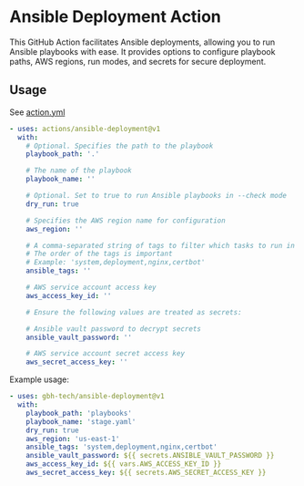 # Ansible Deployment Action

This GitHub Action facilitates Ansible deployments, allowing you to run Ansible playbooks with ease. It provides options to configure playbook paths, AWS regions, run modes, and secrets for secure deployment.

## Usage

See [action.yml](action.yml)

``` yaml
- uses: actions/ansible-deployment@v1
  with:
    # Optional. Specifies the path to the playbook
    playbook_path: '.'

    # The name of the playbook
    playbook_name: ''

    # Optional. Set to true to run Ansible playbooks in --check mode
    dry_run: true

    # Specifies the AWS region name for configuration
    aws_region: ''

    # A comma-separated string of tags to filter which tasks to run in the playbook
    # The order of the tags is important
    # Example: 'system,deployment,nginx,certbot'
    ansible_tags: ''

    # AWS service account access key
    aws_access_key_id: ''

    # Ensure the following values are treated as secrets:

    # Ansible vault password to decrypt secrets
    ansible_vault_password: ''

    # AWS service account secret access key
    aws_secret_access_key: ''
```

Example usage:

```yaml
- uses: gbh-tech/ansible-deployment@v1
  with:
    playbook_path: 'playbooks'
    playbook_name: 'stage.yaml'
    dry_run: true
    aws_region: 'us-east-1'
    ansible_tags: 'system,deployment,nginx,certbot'
    ansible_vault_password: ${{ secrets.ANSIBLE_VAULT_PASSWORD }}
    aws_access_key_id: ${{ vars.AWS_ACCESS_KEY_ID }}
    aws_secret_access_key: ${{ secrets.AWS_SECRET_ACCESS_KEY }}
```
